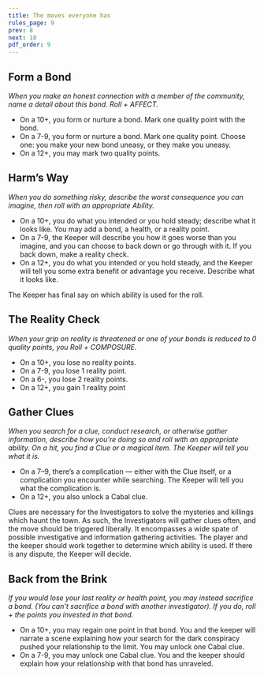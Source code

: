 ```yaml
---
title: The moves everyone has
rules_page: 9
prev: 8
next: 10
pdf_order: 9
---
```


## Form a Bond

_When you make an honest connection with a member of the community, name a detail about this bond. Roll + AFFECT._

- On a 10+, you form or nurture a bond. Mark one quality point with the bond.
- On a 7-9, you form or nurture a bond. Mark one quality point. Choose one: you make your new bond uneasy, or they make you uneasy.
- On a 12+, you may mark two quality points.

## Harm’s Way

_When you do something risky, describe the worst consequence you can imagine, then roll with an appropriate Ability._

- On a 10+, you do what you intended or you hold steady; describe what it looks like. You may add a bond, a health, or a reality point.
- On a 7-9, the Keeper will describe you how it goes worse than you imagine, and you can choose to back down or go through with it. If you back down, make a reality check.
- On a 12+, you do what you intended or you hold steady, and the Keeper will tell you some extra benefit or advantage you receive. Describe what it looks like.

The Keeper has final say on which ability is used for the roll.

## The Reality Check

_When your grip on reality is threatened or one of your bonds is reduced to 0 quality points, you Roll + COMPOSURE._

- On a 10+, you lose no reality points.
- On a 7-9, you lose 1 reality point.
- On a 6-, you lose 2 reality points.
- On a 12+, you gain 1 reality point

## Gather Clues

_When you search for a clue, conduct research, or otherwise gather information, describe how you’re doing so and roll with an appropriate ability. On a hit, you find a Clue or a magical item. The Keeper will tell you what it is._

- On a 7–9, there’s a complication — either with the Clue itself, or a complication you encounter while searching. The Keeper will tell you what the complication is.
- On a 12+, you also unlock a Cabal clue.

Clues are necessary for the Investigators to solve the mysteries and killings which haunt the town. As such, the Investigators will gather clues often, and the move should be triggered liberally. It encompasses a wide spate of possible investigative and information gathering activities. The player and the keeper should work together to determine which ability is used. If there is any dispute, the Keeper will decide.

## Back from the Brink

_If you would lose your last reality or health point, you may instead sacrifice a bond. (You can't sacrifice a bond with another investigator). If you do, roll + the points you invested in that bond._

- On a 10+, you may regain one point in that bond. You and the keeper will narrate a scene explaining how your search for the dark conspiracy pushed your relationship to the limit. You may unlock one Cabal clue.
- On a 7-9, you may unlock one Cabal clue. You and the keeper should explain how your relationship with that bond has unraveled.
